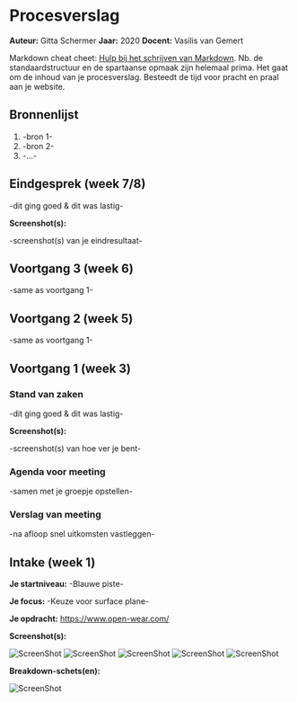# Procesverslag
**Auteur:** Gitta Schermer
**Jaar:** 2020
**Docent:** Vasilis van Gemert

Markdown cheat cheet: [Hulp bij het schrijven van Markdown](https://github.com/adam-p/markdown-here/wiki/Markdown-Cheatsheet). Nb. de standaardstructuur en de spartaanse opmaak zijn helemaal prima. Het gaat om de inhoud van je procesverslag. Besteedt de tijd voor pracht en praal aan je website.



## Bronnenlijst
1. -bron 1-
2. -bron 2-
3. -...-



## Eindgesprek (week 7/8)

-dit ging goed & dit was lastig-

**Screenshot(s):**

-screenshot(s) van je eindresultaat-



## Voortgang 3 (week 6)

-same as voortgang 1-



## Voortgang 2 (week 5)

-same as voortgang 1-



## Voortgang 1 (week 3)

### Stand van zaken

-dit ging goed & dit was lastig-

**Screenshot(s):**

-screenshot(s) van hoe ver je bent-

### Agenda voor meeting

-samen met je groepje opstellen-

### Verslag van meeting

-na afloop snel uitkomsten vastleggen-



## Intake (week 1)

**Je startniveau:** -Blauwe piste-

**Je focus:** -Keuze voor surface plane-

**Je opdracht:** https://www.open-wear.com/

**Screenshot(s):**

![ScreenShot](/images/home.png)
![ScreenShot](/images/cuatro.png)
![ScreenShot](/images/tres.png)
![ScreenShot](/images/cinco.png)
![ScreenShot](/images/tres.png)


**Breakdown-schets(en):**

![ScreenShot](images/uitgewerkt-img-1.png)
